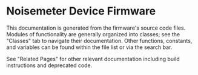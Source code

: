 # Noisemeter Device Firmware

This documentation is generated from the firmware's source code files. Modules of functionality are generally organized into classes; see the "Classes" tab to navigate their documentation. Other functions, constants, and variables can be found within the file list or via the search bar.

See "Related Pages" for other relevant documentation including build instructions and deprecated code.

